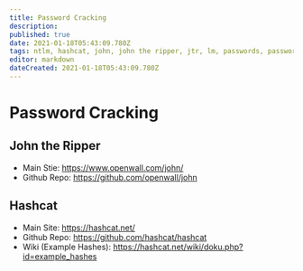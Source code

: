 ```yaml
---
title: Password Cracking
description: 
published: true
date: 2021-01-18T05:43:09.780Z
tags: ntlm, hashcat, john, john the ripper, jtr, lm, passwords, password cracking
editor: markdown
dateCreated: 2021-01-18T05:43:09.780Z
---
```


# Password Cracking


## John the Ripper

- Main Stie: https://www.openwall.com/john/
- Github Repo: https://github.com/openwall/john

## Hashcat

- Main Site: https://hashcat.net/
- Github Repo: https://github.com/hashcat/hashcat
- Wiki (Example Hashes): https://hashcat.net/wiki/doku.php?id=example_hashes